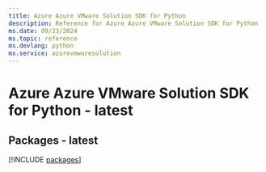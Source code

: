 ```yaml
---
title: Azure Azure VMware Solution SDK for Python
description: Reference for Azure Azure VMware Solution SDK for Python
ms.date: 09/23/2024
ms.topic: reference
ms.devlang: python
ms.service: azurevmwaresolution
---
```

# Azure Azure VMware Solution SDK for Python - latest
## Packages - latest
[!INCLUDE [packages](azure-vmware-solution-index.md)]